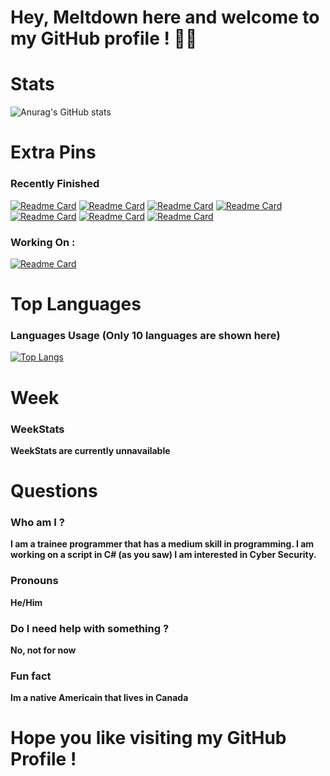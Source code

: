 # Hey, Meltdown here and welcome to my GitHub profile ! 👋🏻

# Stats

![Anurag's GitHub stats](https://github-readme-stats.vercel.app/api?username=meltdown1337&show_icons=true&theme=synthwave)

# Extra Pins

### **Recently Finished**

[![Readme Card](https://github-readme-stats.vercel.app/api/pin/?username=meltdown1337&repo=SimpleTrojan)](https://github.com/anuraghazra/github-readme-stats)
[![Readme Card](https://github-readme-stats.vercel.app/api/pin/?username=meltdown1337&repo=Sudoku)](https://github.com/anuraghazra/github-readme-stats)
[![Readme Card](https://github-readme-stats.vercel.app/api/pin/?username=meltdown1337&repo=AudioVisualizer)](https://github.com/anuraghazra/github-readme-stats)
[![Readme Card](https://github-readme-stats.vercel.app/api/pin/?username=meltdown1337&repo=DiscordBotClient)](https://github.com/anuraghazra/github-readme-stats)
[![Readme Card](https://github-readme-stats.vercel.app/api/pin/?username=meltdown1337&repo=ARTetris)](https://github.com/anuraghazra/github-readme-stats)
[![Readme Card](https://github-readme-stats.vercel.app/api/pin/?username=meltdown1337&repo=GCalcSearch)](https://github.com/anuraghazra/github-readme-stats)
[![Readme Card](https://github-readme-stats.vercel.app/api/pin/?username=meltdown1337&repo=sys_read-sys_mkdir)](https://github.com/anuraghazra/github-readme-stats)

### **Working On :**

[![Readme Card](https://github-readme-stats.vercel.app/api/pin/?username=meltdown1337&repo=scripts)](https://github.com/anuraghazra/github-readme-stats)

# Top Languages

### Languages Usage (Only 10 languages are shown here)


[![Top Langs](https://github-readme-stats.vercel.app/api/top-langs/?username=meltdown1337&langs_count=15)](https://github.com/anuraghazra/github-readme-stats)

# Week

### WeekStats

**WeekStats are currently unnavailable**

# Questions

### Who am I ?

**I am a trainee programmer that has a medium skill in programming. I am working on a script in C# (as you saw) I am interested in Cyber Security.**

### Pronouns

**He/Him**

### Do I need help with something ?

**No, not for now**

### Fun fact

**Im a native Americain that lives in Canada**

# Hope you like visiting my GitHub Profile !
>>>>>>>>>>>>>>>>>>>>>>>>>>>>>>>>>>>>>>>>>>>>>>>>>>>>>>>>>>>>>>>>>>>>>>>>>>
